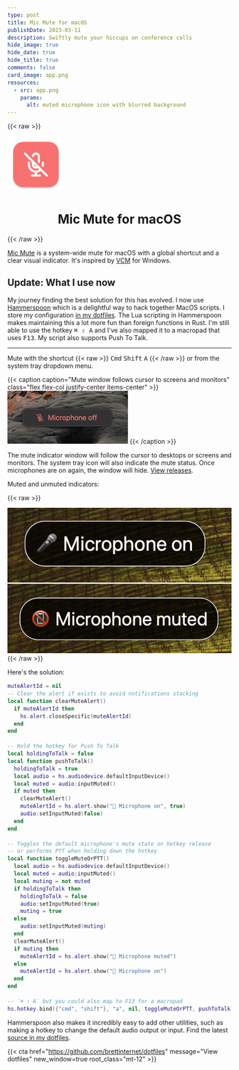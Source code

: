 ```yaml
---
type: post
title: Mic Mute for macOS
publishDate: 2023-03-11
description: Swiftly mute your hiccups on conference calls
hide_image: true
hide_date: true
hide_title: true
comments: false
card_image: app.png
resources:
  - src: app.png
    params:
      alt: muted microphone icon with blurred background
---
```


{{< raw >}}

<div class="flex justify-center">
  <img width="128" src="./icon.png" alt="disabled microphone app icon" class="my-3" />
</div>

<h1 align="center">Mic Mute for macOS</h1>
{{< /raw >}}

[Mic Mute](https://github.com/brettinternet/mic-mute) is a system-wide mute for
macOS with a global shortcut and a clear visual indicator. It's inspired by
[VCM](https://learn.microsoft.com/en-us/windows/powertoys/video-conference-mute)
for Windows.

## Update: What I use now

My journey finding the best solution for this has evolved. I now use
[Hammerspoon](https://www.hammerspoon.org) which is a delightful way to hack
together MacOS scripts. I store my configuration
[in my dotfiles](https://github.com/brettinternet/dotfiles/tree/b72aee44e5039fa9f721eeb84c5145dca83e65fa/darwin/.hammerspoon).
The Lua scripting in Hammerspoon makes maintaining this a lot more fun than
foreign functions in Rust. I'm still able to use the hotkey <kbd>⌘ ⇧ A</kbd> and
I've also mapped it to a macropad that uses <kbd>F13</kbd>. My script also
supports Push To Talk.

---

Mute with the shortcut {{< raw >}} <kbd>Cmd</kbd> <kbd>Shift</kbd> <kbd>A</kbd>
{{< /raw >}} or from the system tray dropdown menu.

{{< caption caption="Mute window follows cursor to screens and monitors" class="flex flex-col justify-center items-center" >}}
<img src="./screenshot.png" alt="popup window screenshot indicating the microphone is off" class="border-4 border-slate-900" />
{{< /caption >}}

The mute indicator window will follow the cursor to desktops or screens and
monitors. The system tray icon will also indicate the mute status. Once
microphones are on again, the window will hide.
[View releases](https://github.com/brettinternet/mic-mute/releases).

Muted and unmuted indicators:

{{< raw >}}

<div class="flex flex-row items-center">
<img src="./alert-on.png" alt="popup window screenshot indicating the microphone is off" class="border-4 border-slate-900 mx-auto max-w-56" />
<img src="./alert-off.png" alt="popup window screenshot indicating the microphone is on" class="border-4 border-slate-900 mx-auto max-w-56" />
</div>
{{< /raw >}}

Here's the solution:

```lua
muteAlertId = nil
-- Clear the alert if exists to avoid notifications stacking
local function clearMuteAlert()
  if muteAlertId then
    hs.alert.closeSpecific(muteAlertId)
  end
end

-- Hold the hotkey for Push To Talk
local holdingToTalk = false
local function pushToTalk()
  holdingToTalk = true
  local audio = hs.audiodevice.defaultInputDevice()
  local muted = audio:inputMuted()
  if muted then
    clearMuteAlert()
    muteAlertId = hs.alert.show("🎤 Microphone on", true)
    audio:setInputMuted(false)
  end
end

-- Toggles the default microphone's mute state on hotkey release
-- or performs PTT when holding down the hotkey
local function toggleMuteOrPTT()
  local audio = hs.audiodevice.defaultInputDevice()
  local muted = audio:inputMuted()
  local muting = not muted
  if holdingToTalk then
    holdingToTalk = false
    audio:setInputMuted(true)
    muting = true
  else
    audio:setInputMuted(muting)
  end
  clearMuteAlert()
  if muting then
    muteAlertId = hs.alert.show("📵 Microphone muted")
  else
    muteAlertId = hs.alert.show("🎤 Microphone on")
  end
end

-- `⌘ ⇧ A` but you could also map to F13 for a macropad
hs.hotkey.bind({"cmd", "shift"}, "a", nil, toggleMuteOrPTT, pushToTalk)
```

Hammerspoon also makes it incredibly easy to add other utilities, such as making
a hotkey to change the default audio output or input. Find the latest
[source in my dotfiles](https://github.com/brettinternet/dotfiles/tree/9ff9cdaba6358b16fc0efa4f2fd3f0617f038dcb/mac/.hammerspoon).

{{< cta href="https://github.com/brettinternet/dotfiles" message="View dotfiles" new_window=true root_class="mt-12" >}}
